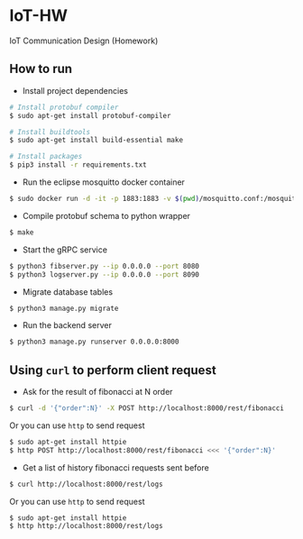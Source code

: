 # IoT-HW
 IoT Communication Design (Homework)

## How to run
- Install project dependencies
```bash
# Install protobuf compiler
$ sudo apt-get install protobuf-compiler

# Install buildtools
$ sudo apt-get install build-essential make

# Install packages
$ pip3 install -r requirements.txt
```
- Run the eclipse mosquitto docker container
```bash
$ sudo docker run -d -it -p 1883:1883 -v $(pwd)/mosquitto.conf:/mosquitto/config/mosquitto.conf eclipse-mosquitto
```
- Compile protobuf schema to python wrapper
```bash
$ make
```
- Start the gRPC service
```bash
$ python3 fibserver.py --ip 0.0.0.0 --port 8080
$ python3 logserver.py --ip 0.0.0.0 --port 8090
```
- Migrate database tables
```bash
$ python3 manage.py migrate
```
- Run the backend server
```bash
$ python3 manage.py runserver 0.0.0.0:8000
```

## Using `curl` to perform client request
- Ask for the result of fibonacci at N order
```bash
$ curl -d '{"order":N}' -X POST http://localhost:8000/rest/fibonacci
```
Or you can use `http` to send request
```bash
$ sudo apt-get install httpie
$ http POST http://localhost:8000/rest/fibonacci <<< '{"order":N}'
```

- Get a list of history fibonacci requests sent before
```bash
$ curl http://localhost:8000/rest/logs
```
Or you can use `http` to send request
```bash
$ sudo apt-get install httpie
$ http http://localhost:8000/rest/logs
```
